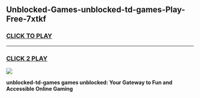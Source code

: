 
## Unblocked-Games-unblocked-td-games-Play-Free-7xtkf
<h3>
<a href="https://premium76.site?title=unblocked-td-games&ref=09A">CLICK TO PLAY</a></h3>
<hr>

<h3>
<a href="https://premium76.site?title=unblocked-td-games&ref=09A">CLICK 2 PLAY</a>
  
</h3>

<a href="https://premium76.site?title=unblocked-td-games&ref=09A"><img src="https://clearcache.store/games.png"></a>


**unblocked-td-games games unblocked: Your Gateway to Fun and Accessible Online Gaming**
